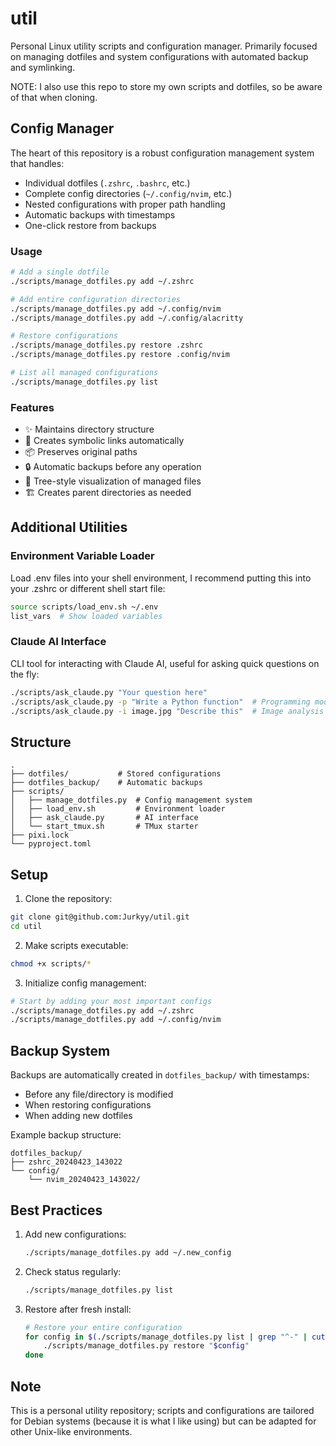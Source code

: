 # util

Personal Linux utility scripts and configuration manager. Primarily focused on managing dotfiles and system configurations with automated backup and symlinking.

NOTE: I also use this repo to store my own scripts and dotfiles, so be aware of that when cloning.

## Config Manager

The heart of this repository is a robust configuration management system that handles:

- Individual dotfiles (`.zshrc`, `.bashrc`, etc.)
- Complete config directories (`~/.config/nvim`, etc.)
- Nested configurations with proper path handling
- Automatic backups with timestamps
- One-click restore from backups

### Usage

```bash
# Add a single dotfile
./scripts/manage_dotfiles.py add ~/.zshrc

# Add entire configuration directories
./scripts/manage_dotfiles.py add ~/.config/nvim
./scripts/manage_dotfiles.py add ~/.config/alacritty

# Restore configurations
./scripts/manage_dotfiles.py restore .zshrc
./scripts/manage_dotfiles.py restore .config/nvim

# List all managed configurations
./scripts/manage_dotfiles.py list
```

### Features

- ✨ Maintains directory structure
- 🔄 Creates symbolic links automatically
- 📦 Preserves original paths
- 🔒 Automatic backups before any operation
- 🌳 Tree-style visualization of managed files
- 🏗️ Creates parent directories as needed

## Additional Utilities

### Environment Variable Loader

Load .env files into your shell environment, I recommend putting this into your .zshrc or different shell start file:

```bash
source scripts/load_env.sh ~/.env
list_vars  # Show loaded variables
```

### Claude AI Interface

CLI tool for interacting with Claude AI, useful for asking quick questions on the fly:

```bash
./scripts/ask_claude.py "Your question here"
./scripts/ask_claude.py -p "Write a Python function"  # Programming mode
./scripts/ask_claude.py -i image.jpg "Describe this"  # Image analysis
```

## Structure

```
.
├── dotfiles/           # Stored configurations
├── dotfiles_backup/    # Automatic backups
├── scripts/
│   ├── manage_dotfiles.py  # Config management system
│   ├── load_env.sh         # Environment loader
│   ├── ask_claude.py       # AI interface
│   └── start_tmux.sh       # TMux starter
├── pixi.lock
└── pyproject.toml
```

## Setup

1. Clone the repository:

```bash
git clone git@github.com:Jurkyy/util.git
cd util
```

2. Make scripts executable:

```bash
chmod +x scripts/*
```

3. Initialize config management:

```bash
# Start by adding your most important configs
./scripts/manage_dotfiles.py add ~/.zshrc
./scripts/manage_dotfiles.py add ~/.config/nvim
```

## Backup System

Backups are automatically created in `dotfiles_backup/` with timestamps:

- Before any file/directory is modified
- When restoring configurations
- When adding new dotfiles

Example backup structure:

```
dotfiles_backup/
├── zshrc_20240423_143022
└── config/
    └── nvim_20240423_143022/
```

## Best Practices

1. Add new configurations:

   ```bash
   ./scripts/manage_dotfiles.py add ~/.new_config
   ```

2. Check status regularly:

   ```bash
   ./scripts/manage_dotfiles.py list
   ```

3. Restore after fresh install:

   ```bash
   # Restore your entire configuration
   for config in $(./scripts/manage_dotfiles.py list | grep "^-" | cut -d" " -f2); do
       ./scripts/manage_dotfiles.py restore "$config"
   done
   ```

## Note

This is a personal utility repository; scripts and configurations are tailored for Debian systems (because it is what I like using) but can be adapted for other Unix-like environments.
